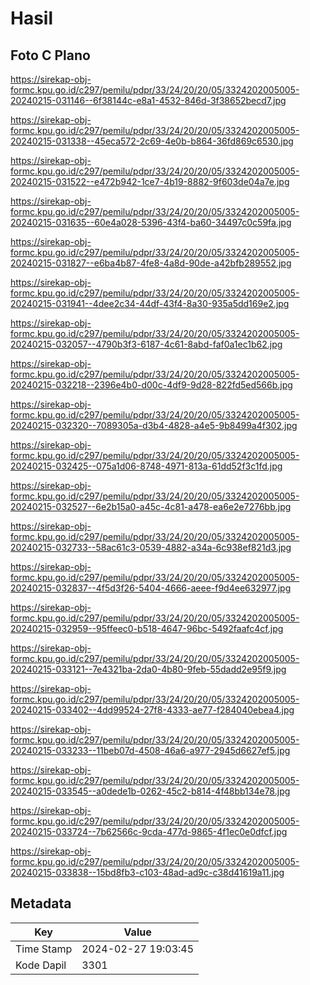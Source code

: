 # Hasil

## Foto C Plano

https://sirekap-obj-formc.kpu.go.id/c297/pemilu/pdpr/33/24/20/20/05/3324202005005-20240215-031146--6f38144c-e8a1-4532-846d-3f38652becd7.jpg

https://sirekap-obj-formc.kpu.go.id/c297/pemilu/pdpr/33/24/20/20/05/3324202005005-20240215-031338--45eca572-2c69-4e0b-b864-36fd869c6530.jpg

https://sirekap-obj-formc.kpu.go.id/c297/pemilu/pdpr/33/24/20/20/05/3324202005005-20240215-031522--e472b942-1ce7-4b19-8882-9f603de04a7e.jpg

https://sirekap-obj-formc.kpu.go.id/c297/pemilu/pdpr/33/24/20/20/05/3324202005005-20240215-031635--60e4a028-5396-43f4-ba60-34497c0c59fa.jpg

https://sirekap-obj-formc.kpu.go.id/c297/pemilu/pdpr/33/24/20/20/05/3324202005005-20240215-031827--e6ba4b87-4fe8-4a8d-90de-a42bfb289552.jpg

https://sirekap-obj-formc.kpu.go.id/c297/pemilu/pdpr/33/24/20/20/05/3324202005005-20240215-031941--4dee2c34-44df-43f4-8a30-935a5dd169e2.jpg

https://sirekap-obj-formc.kpu.go.id/c297/pemilu/pdpr/33/24/20/20/05/3324202005005-20240215-032057--4790b3f3-6187-4c61-8abd-faf0a1ec1b62.jpg

https://sirekap-obj-formc.kpu.go.id/c297/pemilu/pdpr/33/24/20/20/05/3324202005005-20240215-032218--2396e4b0-d00c-4df9-9d28-822fd5ed566b.jpg

https://sirekap-obj-formc.kpu.go.id/c297/pemilu/pdpr/33/24/20/20/05/3324202005005-20240215-032320--7089305a-d3b4-4828-a4e5-9b8499a4f302.jpg

https://sirekap-obj-formc.kpu.go.id/c297/pemilu/pdpr/33/24/20/20/05/3324202005005-20240215-032425--075a1d06-8748-4971-813a-61dd52f3c1fd.jpg

https://sirekap-obj-formc.kpu.go.id/c297/pemilu/pdpr/33/24/20/20/05/3324202005005-20240215-032527--6e2b15a0-a45c-4c81-a478-ea6e2e7276bb.jpg

https://sirekap-obj-formc.kpu.go.id/c297/pemilu/pdpr/33/24/20/20/05/3324202005005-20240215-032733--58ac61c3-0539-4882-a34a-6c938ef821d3.jpg

https://sirekap-obj-formc.kpu.go.id/c297/pemilu/pdpr/33/24/20/20/05/3324202005005-20240215-032837--4f5d3f26-5404-4666-aeee-f9d4ee632977.jpg

https://sirekap-obj-formc.kpu.go.id/c297/pemilu/pdpr/33/24/20/20/05/3324202005005-20240215-032959--95ffeec0-b518-4647-96bc-5492faafc4cf.jpg

https://sirekap-obj-formc.kpu.go.id/c297/pemilu/pdpr/33/24/20/20/05/3324202005005-20240215-033121--7e4321ba-2da0-4b80-9feb-55dadd2e95f9.jpg

https://sirekap-obj-formc.kpu.go.id/c297/pemilu/pdpr/33/24/20/20/05/3324202005005-20240215-033402--4dd99524-27f8-4333-ae77-f284040ebea4.jpg

https://sirekap-obj-formc.kpu.go.id/c297/pemilu/pdpr/33/24/20/20/05/3324202005005-20240215-033233--11beb07d-4508-46a6-a977-2945d6627ef5.jpg

https://sirekap-obj-formc.kpu.go.id/c297/pemilu/pdpr/33/24/20/20/05/3324202005005-20240215-033545--a0dede1b-0262-45c2-b814-4f48bb134e78.jpg

https://sirekap-obj-formc.kpu.go.id/c297/pemilu/pdpr/33/24/20/20/05/3324202005005-20240215-033724--7b62566c-9cda-477d-9865-4f1ec0e0dfcf.jpg

https://sirekap-obj-formc.kpu.go.id/c297/pemilu/pdpr/33/24/20/20/05/3324202005005-20240215-033838--15bd8fb3-c103-48ad-ad9c-c38d41619a11.jpg


## Metadata

| Key        | Value               |
| ---------- | ------------------- |
| Time Stamp | 2024-02-27 19:03:45 |
| Kode Dapil | 3301                |



